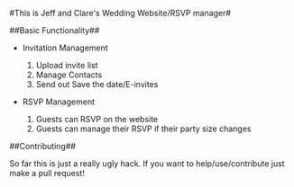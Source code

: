 #This is Jeff and Clare's Wedding Website/RSVP manager#

##Basic Functionality##

- Invitation Management
  1. Upload invite list
  2. Manage Contacts
  3. Send out Save the date/E-invites

- RSVP Management
  1. Guests can RSVP on the website
  2. Guests can manage their RSVP if their party size changes


##Contributing##

So far this is just a really ugly hack. If you want to help/use/contribute just make a pull request!